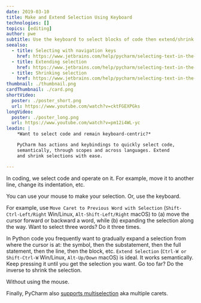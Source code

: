 ```yaml
---
date: 2019-03-10
title: Make and Extend Selection Using Keyboard
technologies: []
topics: [editing]
author: pwe
subtitle: Use the keyboard to select blocks of code then extend/shrink the selection.
seealso:
  - title: Selecting with navigation keys
    href: https://www.jetbrains.com/help/pycharm/selecting-text-in-the-editor.html#select_with_navigation_keys
  - title: Extending selection
    href: https://www.jetbrains.com/help/pycharm/selecting-text-in-the-editor.html#extend_selection  
  - title: Shrinking selection
    href: https://www.jetbrains.com/help/pycharm/selecting-text-in-the-editor.html#shrink_selection  
thumbnail: ./thumbnail.png
cardThumbnail: ./card.png
shortVideo:
  poster: ./poster_short.png
  url: https://www.youtube.com/watch?v=cktFGEXPGks
longVideo:
  poster: ./poster_long.png
  url: https://www.youtube.com/watch?v=pm12i4WL-yc
leadin: |
    *Want to select code and remain keyboard-centric?*

    PyCharm has actions and keybindings to quickly select code, 
    semantically, through scopes and across languages. Extend 
    and shrink selections with ease. 

---
```


In coding, we select code and operate on it. For example, move it to 
another line, change its indentation, etc.

You can use your mouse to make your selection. Or, use the keyboard.

For example, use 
`Move Caret to Previous Word with Selection` (`Shift-Ctrl-Left/Right` 
Win/Linux, `Alt-Shift-Left/Right` macOS) to (a) move the cursor 
forward or backward a word, while (b) expanding the selection along 
the way. Want to select three words? Do it three times.

In Python code you frequently want to gradually expand a selection 
from where the cursor is at: the symbol, then the substatement, 
then the full statement, then the line, then the block, etc.
`Extend Selection` (`Ctrl-W or Shift-Ctrl-W` Win/Linux, 
`Alt-Up/Down` macOS) is ideal. It works semantically. Keep pressing it 
until you get the selection you want. Go too far? Do the inverse to 
shrink the selection.

Without using the mouse.

Finally, PyCharm also [supports multiselection](https://www.jetbrains.com/help/pycharm/selecting-text-in-the-editor.html#multiselection) 
aka multiple carets. 
